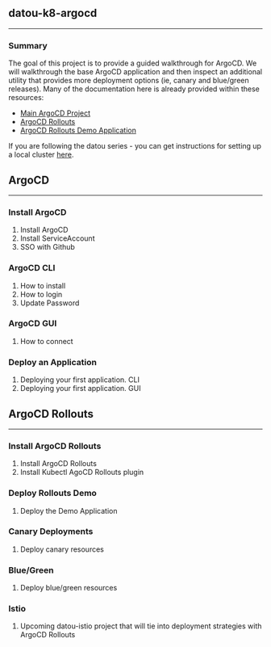 ## datou-k8-argocd
---

### Summary
The goal of this project is to provide a guided walkthrough for ArgoCD. We will walkthrough the base ArgoCD application and then inspect an additional utility that provides more deployment options (ie, canary and blue/green releases). Many of the documentation here is already provided within these resources:

- [Main ArgoCD Project](https://argoproj.github.io/argo-cd/)
- [ArgoCD Rollouts](https://github.com/argoproj/argo-rollouts)
- [ArgoCD Rollouts Demo Application](https://github.com/argoproj/rollouts-demo)

If you are following the datou series - you can get instructions for setting up a local cluster [here](https://github.com/datou-tech/datou-k8).

## ArgoCD
---

### Install ArgoCD

1. Install ArgoCD
1. Install ServiceAccount
1. SSO with Github
### ArgoCD CLI

1. How to install
1. How to login
1. Update Password
### ArgoCD GUI

1. How to connect

### Deploy an Application

1. Deploying your first application. CLI
1. Deploying your first application. GUI

## ArgoCD Rollouts
---
### Install ArgoCD Rollouts

1. Install ArgoCD Rollouts
1. Install Kubectl AgoCD Rollouts plugin

### Deploy Rollouts Demo

1. Deploy the Demo Application

### Canary Deployments

1. Deploy canary resources

### Blue/Green 

1. Deploy blue/green resources

### Istio

1. Upcoming datou-istio project that will tie into deployment strategies with ArgoCD Rollouts
